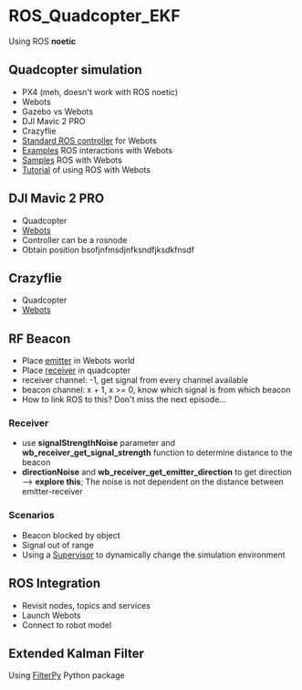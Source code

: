 # ROS_Quadcopter_EKF

Using ROS **noetic**

## Quadcopter simulation

- PX4 (meh, doesn't work with ROS noetic)
- Webots
- Gazebo vs Webots
- DJI Mavic 2 PRO
- Crazyflie
- [Standard ROS controller](http://docs.ros.org/en/noetic/api/webots_ros/html/index-msg.html) for Webots
- [Examples](https://github.com/cyberbotics/webots_ros) ROS interactions with Webots
- [Samples](http://wiki.ros.org/webots_ros/Tutorials/Sample%20Simulations) ROS with Webots
- [Tutorial](https://cyberbotics.com/doc/guide/tutorial-9-using-ros) of using ROS with Webots

## DJI Mavic 2 PRO

- Quadcopter
- [Webots](https://cyberbotics.com/doc/guide/mavic-2-pro#movie-presentation)
- Controller can be a rosnode
- Obtain position bsofjnfmsdjnfksndfjksdkfnsdf

## Crazyflie

- Quadcopter
- [Webots](https://cyberbotics.com/doc/guide/crazyflie)

## RF Beacon

- Place [emitter](https://www.cyberbotics.com/doc/reference/emitter?version=master&tab-language=c++) in Webots world
- Place [receiver](https://www.cyberbotics.com/doc/reference/receiver?version=master) in quadcopter
- receiver channel: -1, get signal from every channel available
- beacon channel: x + 1, x >= 0, know which signal is from which beacon
- How to link ROS to this? Don't miss the next episode...

### Receiver

- use **signalStrengthNoise** parameter and **wb_receiver_get_signal_strength** function to determine distance to the beacon
- **directionNoise** and **wb_receiver_get_emitter_direction** to get direction --> **explore this**; The noise is not dependent on the distance between emitter-receiver

### Scenarios

- Beacon blocked by object
- Signal out of range
- Using a [Supervisor](https://cyberbotics.com/doc/guide/tutorial-8-the-supervisor?tab-language=python) to dynamically change the simulation environment

## ROS Integration

- Revisit nodes, topics and services
- Launch Webots
- Connect to robot model

## Extended Kalman Filter

Using [FilterPy](https://filterpy.readthedocs.io/en/latest/) Python package
